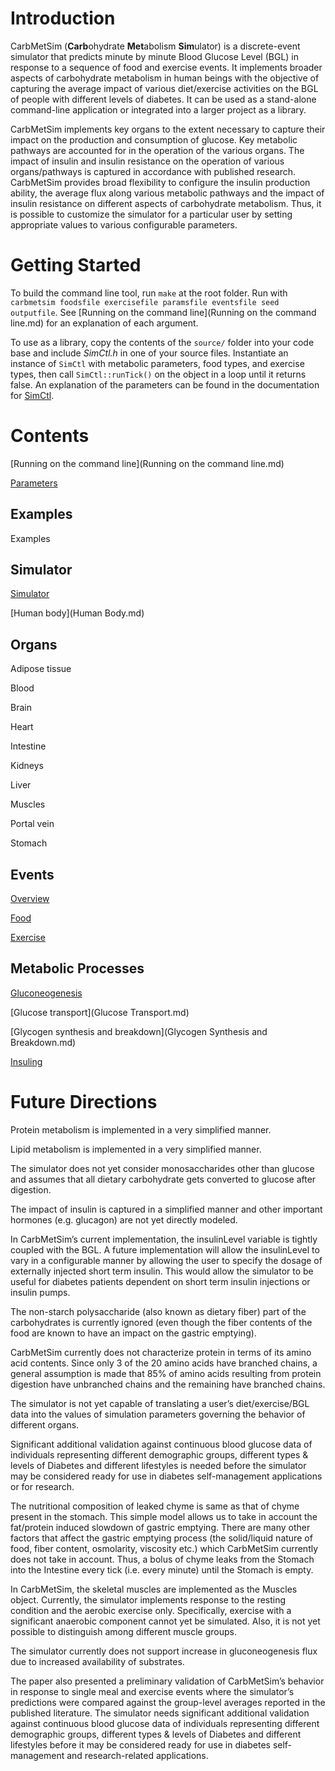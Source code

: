 # Introduction

CarbMetSim (**Carb**ohydrate **Met**abolism **Sim**ulator) is a discrete-event simulator that predicts minute by minute Blood Glucose Level (BGL) in response to a sequence of food and exercise events. It implements broader aspects of carbohydrate metabolism in human beings with the objective of capturing the average impact of various diet/exercise activities on the BGL of people with different levels of diabetes. It can be used as a stand-alone command-line application or integrated into a larger project as a library.

CarbMetSim implements key organs to the extent necessary to capture their impact on the production and consumption of glucose. Key metabolic pathways are accounted for in the operation of the various organs. The impact of insulin and insulin resistance on the operation of various organs/pathways is captured in accordance with published research. CarbMetSim provides broad flexibility to configure the insulin production ability, the average flux along various metabolic pathways and the impact of insulin resistance on different aspects of carbohydrate metabolism. Thus, it is possible to customize the simulator for a particular user by setting appropriate values to various configurable parameters.



# Getting Started

To build the command line tool, run `make` at the root folder. Run with `carbmetsim foodsfile exercisefile paramsfile eventsfile seed outputfile`. See [Running on the command line](Running on the command line.md) for an explanation of each argument.

To use as a library, copy the contents of the `source/` folder into your code base and include *SimCtl.h* in one of your source files. Instantiate an instance of `SimCtl`  with metabolic parameters, food types, and exercise types, then call `SimCtl::runTick()` on the object in a loop until it returns false. An explanation of the parameters can be found in the documentation for [SimCtl](Simulator.h).



# Contents

[Running on the command line](Running on the command line.md)

[Parameters](Parameters.md)



## Examples

Examples



## Simulator

[Simulator](Simulator.md)

[Human body](Human Body.md)



## Organs

Adipose tissue

Blood

Brain

Heart

Intestine

Kidneys

Liver

Muscles

Portal vein

Stomach



## Events

[Overview](Events.md)

[Food](Food.md)

[Exercise](Exercise.md)



## Metabolic Processes

[Gluconeogenesis](Gluconeogenesis.md)

[Glucose transport](Glucose Transport.md)

[Glycogen synthesis and breakdown](Glycogen Synthesis and Breakdown.md)

[Insuling](Insuling.md)



# Future Directions

Protein metabolism is implemented in a very simplified manner.

Lipid metabolism is implemented in a very simplified manner.

The simulator does not yet consider monosaccharides other than glucose and assumes that all dietary carbohydrate gets converted to glucose after digestion.

The impact of insulin is captured in a simplified manner and other important hormones (e.g. glucagon) are not yet directly modeled.

In CarbMetSim’s current implementation, the insulinLevel variable is tightly coupled with the BGL. A future implementation will allow the insulinLevel to vary in a configurable manner by allowing the user to specify the dosage of externally injected short term insulin. This would allow the simulator to be useful for diabetes patients dependent on short term insulin injections or insulin pumps.

The non-starch polysaccharide (also known as dietary fiber) part of the carbohydrates is currently ignored (even though the fiber contents of the food are known to have an impact on the gastric emptying).

CarbMetSim currently does not characterize protein in terms of its amino acid contents. Since only 3 of the 20 amino acids have branched chains, a general assumption is made that 85% of amino acids resulting from protein digestion have unbranched chains and the remaining have branched chains.

The simulator is not yet capable of translating a user’s diet/exercise/BGL data into the values of simulation parameters governing the behavior of different organs.

Significant additional validation against continuous blood glucose data of individuals representing different demographic groups, different types & levels of Diabetes and different lifestyles is needed before the simulator may be considered ready for use in diabetes self-management applications or for research.

The nutritional composition of leaked chyme is same as that of chyme present in the stomach. This simple model allows us to take in account the fat/protein induced slowdown of gastric emptying. There are many other factors that affect the gastric emptying process (the solid/liquid nature of food, fiber content, osmolarity, viscosity etc.) which CarbMetSim currently does not take in account. Thus, a bolus of chyme leaks from the Stomach into the Intestine every tick (i.e. every minute) until the Stomach is empty.

In CarbMetSim, the skeletal muscles are implemented as the Muscles object. Currently, the simulator implements response to the resting condition and the aerobic exercise only. Specifically, exercise with a significant anaerobic component cannot yet be simulated. Also, it is not yet possible to distinguish among different muscle groups.


The simulator currently does not support increase in gluconeogenesis flux due to increased availability of substrates.

The paper also presented a preliminary validation of CarbMetSim’s behavior in response to single meal and exercise events where the simulator’s predictions were compared against the group-level averages reported in the published literature. The simulator needs significant additional validation against continuous blood glucose data of individuals representing different demographic groups, different types & levels of Diabetes and different lifestyles before it may be considered ready for use in diabetes self-management and research-related applications.

